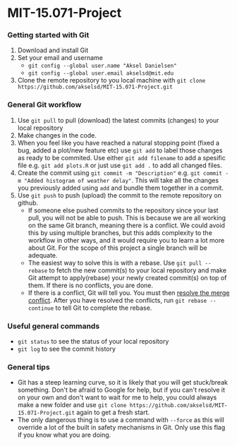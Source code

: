 # MIT-15.071-Project

### Getting started with Git
1. Download and install Git
2. Set your email and username
    - ```git config --global user.name "Aksel Danielsen"```
    - ```git config --global user.email akselsd@mit.edu```
3. Clone the remote repository to you local machine with ```git clone https://github.com/akselsd/MIT-15.071-Project.git```

### General Git workflow

1. Use ```git pull``` to pull (download) the latest commits (changes) to your local repository
2. Make changes in the code.
3. When you feel like you have reached a natural stopping point (fixed a bug, added a plot/new feature etc) use ```git add``` to label those changes as ready to be commited. Use either ```git add filename``` to add a spesific file e.g. ```git add plots.R``` or just use ```git add .``` to add all changed files. 
4. Create the commit using ```git commit -m "Description"``` e.g. ```git commit -m "Added histogram of weather delay"```. This will take all the changes you previously added using ```add``` and bundle them together in a commit. 
5. Use ```git push``` to push (upload) the commit to the remote repository on github.
    - If someone else pushed commits to the repository since your last pull, you will not be able to push. This is because we are all working on the same Git branch, meaning there is a conflict. We could avoid this by using multiple branches, but this adds complexity to the workflow in other ways, and it would require you to learn a lot more about Git. For the scope of this project a single branch will be adequate.
    - The easiest way to solve this is with a rebase. Use ```git pull --rebase``` to fetch the new commit(s) to your local repository and make Git attempt to apply(rebase) your newly created commit(s) on top of them. If there is no conflicts, you are done.
    - If there is a conflict, Git will tell you. You must then [resolve the merge conflict](https://help.github.com/en/github/using-git/resolving-merge-conflicts-after-a-git-rebase). After you have resolved the conflicts, run ```git rebase --continue``` to tell Git to complete the rebase.

### Useful general commands
- ```git status``` to see the status of your local repository
- ```git log``` to see the commit history

### General tips
- Git has a steep learning curve, so it is likely that you will get stuck/break something. Don't be afraid to Google for help, but if you can't resolve it on your own and don't want to wait for me to help, you could always make a new folder and use ```git clone https://github.com/akselsd/MIT-15.071-Project.git``` again to get a fresh start.
- The only dangerous thing is to use a command with ```--force``` as this will override a lot of the built in safety mechanisms in Git. Only use this flag if you know what you are doing.
